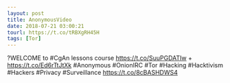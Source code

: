 ```yaml
---
layout: post
title: AnonymousVideo
date: 2018-07-21 03:00:21
tourl: https://t.co/tRBXgRH45H
tags: [Tor]
---
```

?WELCOME to #CgAn lessons course https://t.co/SuuPGDATIw + https://t.co/Ed6rTtJtXk #Anonymous #OnionIRC #Tor #Hacking #Hacktivism #Hackers #Privacy #Surveillance https://t.co/8cBASHDWS4